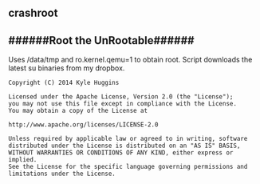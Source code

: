 crashroot
----------
######Root the UnRootable######
----------
Uses /data/tmp and ro.kernel.qemu=1 to obtain root.
Script downloads the latest su binaries from my dropbox.

    Copyright (C) 2014 Kyle Huggins

    Licensed under the Apache License, Version 2.0 (the "License");
    you may not use this file except in compliance with the License.
    You may obtain a copy of the License at

    http://www.apache.org/licenses/LICENSE-2.0

    Unless required by applicable law or agreed to in writing, software
    distributed under the License is distributed on an "AS IS" BASIS,
    WITHOUT WARRANTIES OR CONDITIONS OF ANY KIND, either express or implied.
    See the License for the specific language governing permissions and
    limitations under the License.
